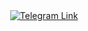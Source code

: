 <div id="telegram-link" align="center">
  <a href="https://t.me/s1nshin3">
    <img src="blob:null/50a0d14a-0a9e-46d3-8e6f-137f3c7b6d20" alt="Telegram Link"/>
  </a>
</div>

<!--
**notsunshine/notsunshine** is a ✨ _special_ ✨ repository because its `README.md` (this file) appears on your GitHub profile.

Here are some ideas to get you started:

- 🔭 I’m currently working on ...
- 🌱 I’m currently learning ...
- 👯 I’m looking to collaborate on ...
- 🤔 I’m looking for help with ...
- 💬 Ask me about ...
- 📫 How to reach me: ...
- 😄 Pronouns: ...
- ⚡ Fun fact: ...
-->
